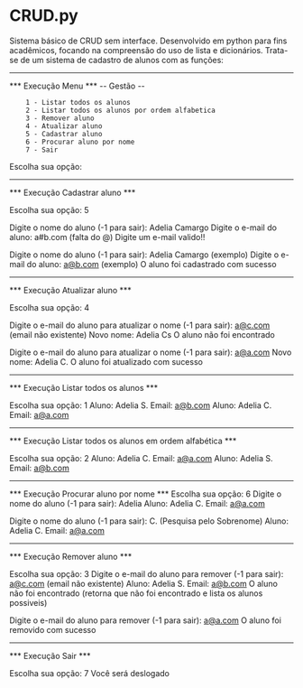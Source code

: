 # CRUD.py
Sistema básico de CRUD sem interface.
Desenvolvido em python para fins acadêmicos, focando na compreensão do uso de lista e dicionários.
Trata-se de um sistema de cadastro de alunos com as funções: 

________________________________________________________________________________________________________        
 ***  Execução Menu  ***
 		-- Gestão -- 		


        1 - Listar todos os alunos
        2 - Listar todos os alunos por ordem alfabetica
        3 - Remover aluno
        4 - Atualizar aluno
        5 - Cadastrar aluno
        6 - Procurar aluno por nome
        7 - Sair
    
Escolha sua opção: 
 
________________________________________________________________________________________________________
 ***  Execução Cadastrar aluno  ***
 
 Escolha sua opção: 5

Digite o nome do aluno (-1 para sair): Adelia Camargo
Digite o e-mail do aluno: a#b.com (falta do @)
Digite um e-mail valido!!

Digite o nome do aluno (-1 para sair): Adelia Camargo (exemplo)
Digite o e-mail do aluno: a@b.com (exemplo)
O aluno foi cadastrado com sucesso
________________________________________________________________________________________________________
***  Execução Atualizar aluno  ***

Escolha sua opção: 4

Digite o e-mail do aluno para atualizar o nome (-1 para sair): a@c.com (email não existente)
Novo nome: Adelia Cs
O aluno não foi encontrado 

Digite o e-mail do aluno para atualizar o nome (-1 para sair): a@a.com
Novo nome: Adelia C.
O aluno foi atualizado com sucesso
__________________________________________________________________________________________________________
***  Execução Listar todos os alunos  ***

Escolha sua opção: 1
Aluno: Adelia S. Email: a@b.com
Aluno: Adelia C. Email: a@a.com
__________________________________________________________________________________________________________
***  Execução Listar todos os alunos em ordem alfabética ***

Escolha sua opção: 2
Aluno: Adelia C. Email: a@a.com
Aluno: Adelia S. Email: a@b.com
__________________________________________________________________________________________________________
***  Execução Procurar aluno por nome ***
Escolha sua opção: 6
Digite o nome do aluno (-1 para sair): Adelia
Aluno: Adelia C. Email: a@a.com

Digite o nome do aluno (-1 para sair): C. (Pesquisa pelo Sobrenome)
Aluno: Adelia C. Email: a@a.com
___________________________________________________________________________________________________________
***  Execução Remover aluno  ***

Escolha sua opção: 3
Digite o e-mail do aluno para remover (-1 para sair): a@c.com (email não existente)
Aluno: Adelia S. Email: a@b.com 
O aluno não foi encontrado (retorna que não foi encontrado e lista os alunos possiveis)

Digite o e-mail do aluno para remover (-1 para sair): a@a.com
O aluno foi removido com sucesso
___________________________________________________________________________________________________________
***  Execução Sair  ***

Escolha sua opção: 7
Você será deslogado

